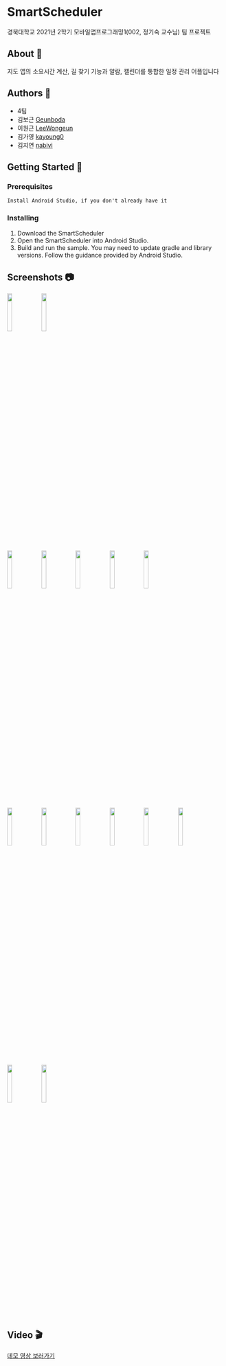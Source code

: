 # SmartScheduler  
경북대학교 2021년 2학기 모바일앱프로그래밍1(002, 정기숙 교수님) 팀 프로젝트  

## About :calendar:  
지도 앱의 소요시간 계산, 길 찾기 기능과 알람, 캘린더를 통합한 일정 관리 어플입니다

## Authors :raising_hand:  
+ 4팀
+ 김보근 [Geunboda](https://github.com/Geunboda)
+ 이원근 [LeeWongeun](https://github.com/LeeWongeun)
+ 김가영 [kayoung0](https://github.com/kayoung0)
+ 김지연 [nabivi](https://github.com/nabivi)

## Getting Started :rocket:  
### Prerequisites
```
Install Android Studio, if you don't already have it
```
### Installing
1. Download the SmartScheduler  
2. Open the SmartScheduler into Android Studio.  
3. Build and run the sample. You may need to update gradle and library versions. Follow the guidance provided by Android Studio.

## Screenshots :camera:  
<p>
<img src="https://user-images.githubusercontent.com/68316096/145346311-0e714766-b343-4b62-ae10-219ae63b7fa9.jpg" width="15%" height="15%"/>
<img src="https://user-images.githubusercontent.com/68316096/145347478-db64111c-e55d-481a-9908-38cd88f584ff.jpg" width="15%" height="15%"/>
</p>
<p>
<img src="https://user-images.githubusercontent.com/68316096/145449866-35b73d2b-e463-4dc9-9825-2d3b34e462f1.jpg" width="15%" height="15%"/>
<img src="https://user-images.githubusercontent.com/68316096/145449918-9ec74026-9ef2-489d-9c3e-75bf13fdf20e.jpg" width="15%" height="15%"/>
<img src="https://user-images.githubusercontent.com/68316096/145347906-d7a854d2-50ff-4d71-b59f-ba2211b30e76.jpg" width="15%" height="15%"/>
<img src="https://user-images.githubusercontent.com/68316096/145347925-6adf12aa-831e-4934-894f-985bd28863c7.jpg" width="15%" height="15%"/>
<img src="https://user-images.githubusercontent.com/68316096/145347916-a8e506bf-864c-426d-8156-86f681dabadb.jpg" width="15%" height="15%"/>
</p>
<p>
<img src="https://user-images.githubusercontent.com/68316096/145346291-676d6a55-3e76-49b6-a2ae-9617f2096dc3.jpg" width="15%" height="15%"/>  
<img src="https://user-images.githubusercontent.com/68316096/145348270-de1f0c67-326f-48eb-8b69-cbfab3bfe58f.jpg" width="15%" height="15%"/>
<img src="https://user-images.githubusercontent.com/68316096/145348277-6ed86ebd-58d4-42a1-9a5c-039c6da21825.jpg" width="15%" height="15%"/>
<img src="https://user-images.githubusercontent.com/68316096/145348559-65c422c9-24ee-42cf-81f0-128197dfe090.jpg" width="15%" height="15%"/>
<img src="https://user-images.githubusercontent.com/68316096/145349000-f6c128cf-2b19-45e2-9a3d-380501f4d5fc.jpg" width="15%" height="15%"/>
<img src="https://user-images.githubusercontent.com/68316096/145348567-dbcb26e8-9e76-42a9-a9ec-4d78f4523ba3.jpg" width="15%" height="15%"/>
</p>
<p>
<img src="https://user-images.githubusercontent.com/68316096/145349652-40504c97-45b1-426f-b117-77c94218160e.jpg" width="15%" height="15%"/>
<img src="https://user-images.githubusercontent.com/68316096/145349661-0dfb809e-faee-4fb4-af5a-89773c37a893.jpg" width="15%" height="15%"/>
</p>  

## Video :clapper:
[데모 영상 보러가기](https://www.youtube.com/watch?v=eHq2R9ktpzU&feature=youtu.be)
